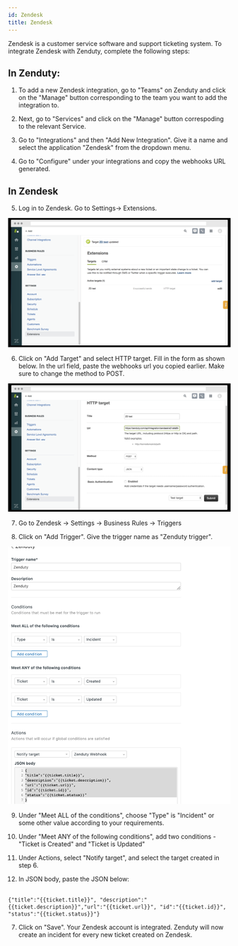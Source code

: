 ```yaml
---
id: Zendesk
title: Zendesk
---
```

Zendesk is a customer service software and support ticketing system. To integrate Zendesk with Zenduty, complete the following steps:

## In Zenduty: 

1. To add a new Zendesk integration, go to "Teams" on Zenduty and click on the "Manage" button corresponding to the team you want to add the integration to.

2. Next, go to "Services" and click on the "Manage" button correspoding to the relevant Service.

3. Go to "Integrations" and then "Add New Integration". Give it a name and select the application "Zendesk" from the dropdown menu.

4. Go to "Configure" under your integrations and copy the webhooks URL generated. 

## In Zendesk

5. Log in to Zendesk. Go to Settings-> Extensions. 

![](/img/Integrations/Zendesk/Webhook1.png)

6. Click on "Add Target" and select HTTP target. Fill in the form as shown below. In the url field, paste the webhooks url you copied earlier.
	Make sure to change the method to POST.

![](/img/Integrations/Zendesk/Webhook2.png)

7. Go to Zendesk -> Settings -> Business Rules -> Triggers

8. Click on "Add Trigger". Give the trigger name as "Zenduty trigger". 

![](/img/Integrations/Zendesk/4.png)

9. Under "Meet ALL of the conditions", choose "Type" is "Incident" or some other value according to your requirements.

10. Under "Meet ANY of the following conditions", add two conditions - "Ticket is Created" and "Ticket is Updated"

11. Under Actions, select "Notify target", and select the target created in step 6.

12. In JSON body, paste the JSON below:

```

{"title":"{{ticket.title}}", "description":"{{ticket.description}}","url":"{{ticket.url}}", "id":"{{ticket.id}}", "status":"{{ticket.status}}"}

```

7. Click on "Save". Your Zendesk account is integrated. Zenduty will now create an incident for every new ticket created on Zendesk.
